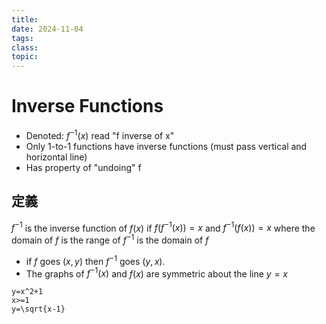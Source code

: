 ```yaml
---
title: 
date: 2024-11-04
tags: 
class: 
topic:
---
```

# Inverse Functions

- Denoted: $f^{-1}(x)$ read "f inverse of x"
- Only 1-to-1 functions have inverse functions (must pass vertical and horizontal line)
- Has property of "undoing" f

## 定義

$f^{-1}$ is the inverse function of $f(x)$ if $f(f^{-1}(x))=x$ and $f^{-1}(f(x))=x$ where the domain of $f$ is the range of $f^{-1}$ is the domain of $f$

- if $f$ goes $(x,y)$ then $f^{-1}$ goes $(y,x)$.
- The graphs of $f^{-1}(x)$ and $f(x)$ are symmetric about the line $y=x$

```desmos-graph
y=x^2+1
x>=1
y=\sqrt{x-1}
```